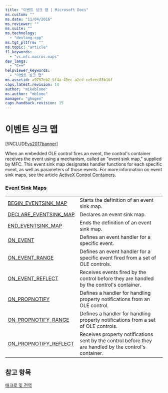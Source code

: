 ```yaml
---
title: "이벤트 싱크 맵 | Microsoft Docs"
ms.custom: ""
ms.date: "11/04/2016"
ms.reviewer: ""
ms.suite: ""
ms.technology: 
  - "devlang-cpp"
ms.tgt_pltfrm: ""
ms.topic: "article"
f1_keywords: 
  - "vc.mfc.macros.maps"
dev_langs: 
  - "C++"
helpviewer_keywords: 
  - "이벤트 싱크 맵"
ms.assetid: a9757eb2-5f4a-45ec-a2cd-ce5eec85b16f
caps.latest.revision: 14
author: "mikeblome"
ms.author: "mblome"
manager: "ghogen"
caps.handback.revision: 15
---
```

# 이벤트 싱크 맵
[!INCLUDE[vs2017banner](../../assembler/inline/includes/vs2017banner.md)]

When an embedded OLE control fires an event, the control's container receives the event using a mechanism, called an "event sink map," supplied by MFC.  This event sink map designates handler functions for each specific event, as well as parameters of those events.  For more information on event sink maps, see the article [ActiveX Control Containers](../../mfc/activex-control-containers.md).  
  
### Event Sink Maps  
  
|||  
|-|-|  
|[BEGIN\_EVENTSINK\_MAP](../Topic/BEGIN_EVENTSINK_MAP.md)|Starts the definition of an event sink map.|  
|[DECLARE\_EVENTSINK\_MAP](../Topic/DECLARE_EVENTSINK_MAP.md)|Declares an event sink map.|  
|[END\_EVENTSINK\_MAP](../Topic/END_EVENTSINK_MAP.md)|Ends the definition of an event sink map.|  
|[ON\_EVENT](../Topic/ON_EVENT.md)|Defines an event handler for a specific event.|  
|[ON\_EVENT\_RANGE](../Topic/ON_EVENT_RANGE.md)|Defines an event handler for a specific event fired from a set of OLE controls.|  
|[ON\_EVENT\_REFLECT](../Topic/ON_EVENT_REFLECT.md)|Receives events fired by the control before they are handled by the control's container.|  
|[ON\_PROPNOTIFY](../Topic/ON_PROPNOTIFY.md)|Defines a handler for handling property notifications from an OLE control.|  
|[ON\_PROPNOTIFY\_RANGE](../Topic/ON_PROPNOTIFY_RANGE.md)|Defines a handler for handling property notifications from a set of OLE controls.|  
|[ON\_PROPNOTIFY\_REFLECT](../Topic/ON_PROPNOTIFY_REFLECT.md)|Receives property notifications sent by the control before they are handled by the control's container.|  
  
## 참고 항목  
 [매크로 및 전역](../../mfc/reference/mfc-macros-and-globals.md)